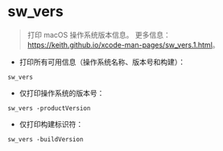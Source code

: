 # sw_vers

> 打印 macOS 操作系统版本信息。
> 更多信息：<https://keith.github.io/xcode-man-pages/sw_vers.1.html>。

- 打印所有可用信息（操作系统名称、版本号和构建）：

`sw_vers`

- 仅打印操作系统的版本号：

`sw_vers -productVersion`

- 仅打印构建标识符：

`sw_vers -buildVersion`